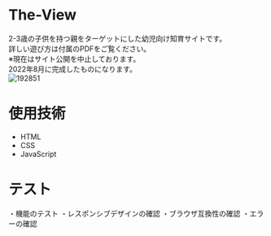 # The-View
2-3歳の子供を持つ親をターゲットにした幼児向け知育サイトです。<br >
 詳しい遊び方は付属のPDFをご覧ください。 <br >
 ※現在はサイト公開を中止しております。　<br >
 2022年8月に完成したものになります。　　<br >
![192851](https://github.com/yamamori-h-git/randamagic_0829/assets/106938057/f03e8580-5038-4b22-ac8d-a9a6b5d97858)

# 使用技術
- HTML
- CSS
- JavaScript

# テスト
・機能のテスト
・レスポンシブデザインの確認
・ブラウザ互換性の確認
・エラーの確認
